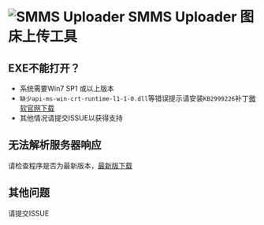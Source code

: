 # ![SMMS Uploader](https://i.loli.net/2019/02/15/5c6678567831c.jpg) SMMS Uploader 图床上传工具

## EXE不能打开？

- 系统需要Win7 SP1 或以上版本
- `缺少api-ms-win-crt-runtime-l1-1-0.dll`等错误提示请安装`KB2999226`补丁[微软官网下载](https://www.microsoft.com/en-us/download/details.aspx?id=49093)
- 其他情况请提交ISSUE以获得支持

## 无法解析服务器响应

请检查程序是否为最新版本，[最新版下载](https://github.com/jokin1999/SMMS_Uploader/releases)

## 其他问题

请提交ISSUE
